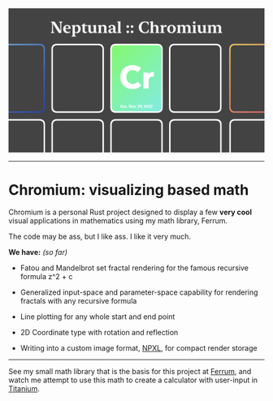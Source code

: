 <img src="./cr-banner.png">

---

# **Chromium:** visualizing based math

Chromium is a personal Rust project designed to display a few **very cool** visual applications in mathematics using my math library, Ferrum.

The code may be ass, but I like ass.
I like it very much.

**We have:** *(so far)*

- Fatou and Mandelbrot set fractal rendering for the famous recursive formula z^2 + c

- Generalized input-space and parameter-space capability for rendering fractals with any recursive formula

- Line plotting for any whole start and end point

- 2D Coordinate type with rotation and reflection

- Writing into a custom image format, [NPXL](./npxl.md), for compact render storage

---

See my small math library that is the basis for this project at
[Ferrum](https://github.com/nptnl/ferrum),
and watch me attempt to use this math to create a calculator with user-input in
[Titanium](https://github.com/nptnl/titanium).